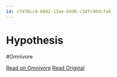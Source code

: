 ```yaml
---
id: cfd78cc0-b682-11ee-b9d6-c34fcd0dcfe6
---
```


# Hypothesis
#Omnivore

[Read on Omnivore](https://omnivore.app/me/hypothesis-18d1ff7b6bf)
[Read Original](https://hypothes.is/a/lDcqbLZ-Ee6iQ0cgqfCyCg)

